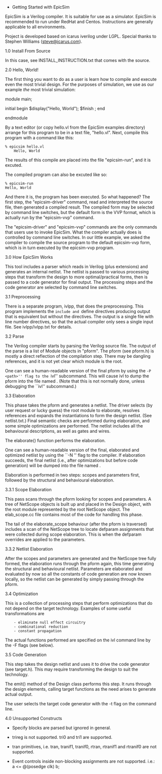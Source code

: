 
* Getting Started with EpicSim

EpicSim is a Verilog compiler. It is suitable for use as a
simulator. EpicSim is recommended to run under RedHat and Centos.
Instructions are generally applicable to all environments.

Project is developed based on icarus iverilog under LGPL. 
Special thanks to Stephen Williams (steve@icarus.com).



1.0 Install From Source

In this case, see INSTALL_INSTRUCTION.txt that comes with the source.


2.0 Hello, World!

The first thing you want to do as a user is learn how to compile and
execute even the most trivial design. For the purposes of simulation,
we use as our example *the* most trivial simulation:

  module main;

  initial
    begin
      $display("Hello, World");
      $finish ;
    end

  endmodule

By a text editor (or copy hello.vl from the EpicSim examples
directory) arrange for this program to be in a text file, "hello.vl".
Next, compile this program with a command like this:

	% epicsim hello.vl
        Hello, World

The results of this compile are placed into the file "epicsim-run",
and it is excuted.

The compiled program can also be excuted like so:

	% epicsim-run
	Hello, World

And there it is, the program has been executed. So what happened? The
first step, the "epicsim-driver" command, read and interpreted the source
file, then generated a compiled result. The compiled form may be
selected by command line switches, but the default form is the VVP
format, which is actually run by the "epicsim-vvp" command.

The "epicsim-driver" and "epicsim-vvp" commands are the only commands
that users use to invoke EpicSim. What the compiler actually does is
controlled by command line switches. In our little example, we asked
the compiler to compile the source program to the default epicsim-vvp form,
which is in turn executed by the epicsim-vvp program.

3.0 How EpicSim Works

This tool includes a parser which reads in Verilog (plus extensions)
and generates an internal netlist. The netlist is passed to various
processing steps that transform the design to more optimal/practical
forms, then is passed to a code generator for final output. The
processing steps and the code generator are selected by command line
switches.

3.1 Preprocessing

There is a separate program, ivlpp, that does the preprocessing. This
program implements the `include and `define directives producing
output that is equivalent but without the directives. The output is a
single file with line number directives, so that the actual compiler
only sees a single input file. See ivlpp/ivlpp.txt for details.

3.2 Parse

The Verilog compiler starts by parsing the Verilog source file. The
output of the parse is a list of Module objects in "pform". The pform
(see pform.h) is mostly a direct reflection of the compilation
step. There may be dangling references, and it is not yet clear which
module is the root.

One can see a human-readable version of the final pform by using the
``-P <path>'' flag to the ``ivl'' subcommand. This will cause ivl
to dump the pform into the file named <path>. (Note that this is not
normally done, unless debugging the ``ivl'' subcommand.)

3.3 Elaboration

This phase takes the pform and generates a netlist. The driver selects
(by user request or lucky guess) the root module to elaborate,
resolves references and expands the instantiations to form the design
netlist. (See netlist.txt.) Final semantic checks are performed during
elaboration, and some simple optimizations are performed. The netlist
includes all the behavioural descriptions, as well as gates and wires.

The elaborate() function performs the elaboration.

One can see a human-readable version of the final, elaborated and
optimized netlist by using the ``-N <path>'' flag to the compiler. If
elaboration succeeds, the final netlist (i.e., after optimizations but
before code generation) will be dumped into the file named <path>.

Elaboration is performed in two steps: scopes and parameters
first, followed by the structural and behavioural elaboration.

3.3.1 Scope Elaboration

This pass scans through the pform looking for scopes and parameters. A
tree of NetScope objects is built up and placed in the Design object,
with the root module represented by the root NetScope object. The
elab_scope.cc file contains most of the code for handling this phase.

The tail of the elaborate_scope behaviour (after the pform is
traversed) includes a scan of the NetScope tree to locate defparam
assignments that were collected during scope elaboration. This is when
the defparam overrides are applied to the parameters.

3.3.2 Netlist Elaboration

After the scopes and parameters are generated and the NetScope tree
fully formed, the elaboration runs through the pform again, this time
generating the structural and behavioural netlist. Parameters are
elaborated and evaluated by now so all the constants of code
generation are now known locally, so the netlist can be generated by
simply passing through the pform.

3.4 Optimization

This is a collection of processing steps that perform
optimizations that do not depend on the target technology. Examples of
some useful transformations are


        - eliminate null effect circuitry
        - combinational reduction
        - constant propagation

The actual functions performed are specified on the ivl command line by
the -F flags (see below).

3.5 Code Generation

This step takes the design netlist and uses it to drive the code
generator (see target.h). This may require transforming the
design to suit the technology.

The emit() method of the Design class performs this step. It runs
through the design elements, calling target functions as the need arises
to generate actual output.

The user selects the target code generator with the -t flag on the
command line.


4.0 Unsupported Constructs

  - Specify blocks are parsed but ignored in general.

  - trireg is not supported. tri0 and tri1 are supported.

  - tran primitives, i.e. tran, tranif1, tranif0, rtran, rtranif1
    and rtranif0 are not supported.

  - Event controls inside non-blocking assignments are not supported.
    i.e.: a <= @(posedge clk) b;

